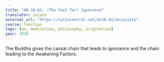 ```yaml
---
title: "AN 10.61: (The Fuel for) Ignorance"
translator: sujato
external_url: "https://suttacentral.net/an10.61/en/sujato"
course: function
tags: [an, meditation, philosophy, origination]
year: 2018
---
```


The Buddha gives the causal chain that leads to ignorance and the chain leading to the Awakening Factors.
